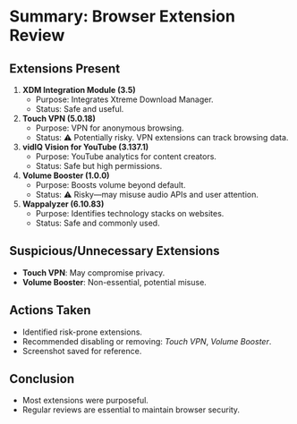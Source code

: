 # Summary: Browser Extension Review

## Extensions Present
1. **XDM Integration Module (3.5)**
   - Purpose: Integrates Xtreme Download Manager.
   - Status: Safe and useful.
2. **Touch VPN (5.0.18)**
   - Purpose: VPN for anonymous browsing.
   - Status: ⚠️ Potentially risky. VPN extensions can track browsing data.
3. **vidIQ Vision for YouTube (3.137.1)**
   - Purpose: YouTube analytics for content creators.
   - Status: Safe but high permissions.
4. **Volume Booster (1.0.0)**
   - Purpose: Boosts volume beyond default.
   - Status: ⚠️ Risky—may misuse audio APIs and user attention.
5. **Wappalyzer (6.10.83)**
   - Purpose: Identifies technology stacks on websites.
   - Status: Safe and commonly used.

## Suspicious/Unnecessary Extensions
- **Touch VPN**: May compromise privacy.
- **Volume Booster**: Non-essential, potential misuse.

## Actions Taken
- Identified risk-prone extensions.
- Recommended disabling or removing: *Touch VPN*, *Volume Booster*.
- Screenshot saved for reference.

## Conclusion
- Most extensions were purposeful.
- Regular reviews are essential to maintain browser security.
